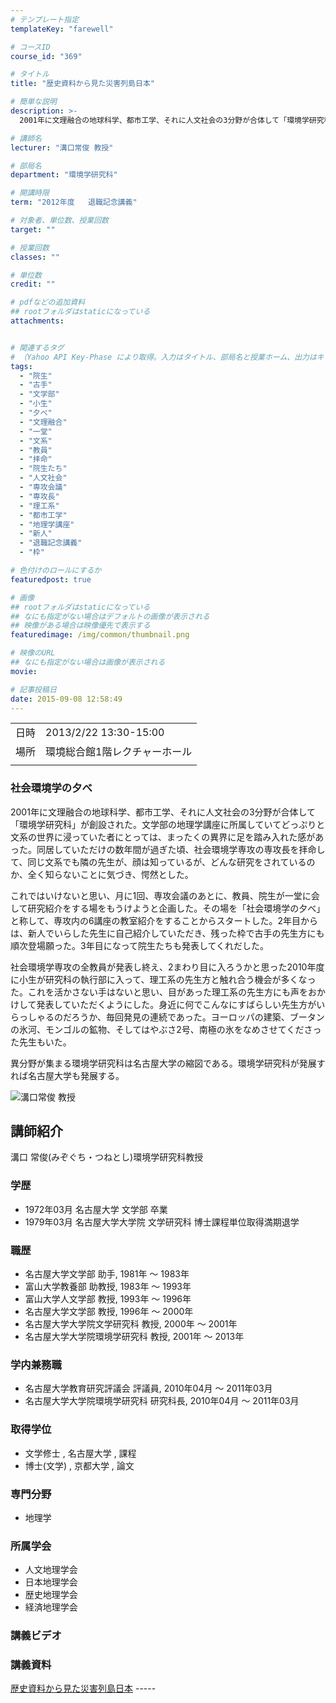 ```yaml
---
# テンプレート指定
templateKey: "farewell"

# コースID
course_id: "369"

# タイトル
title: "歴史資料から見た災害列島日本"

# 簡単な説明
description: >-
  2001年に文理融合の地球科学、都市工学、それに人文社会の3分野が合体して「環境学研究科」が創設された。文学部の地理学講座に所属していてどっぷりと文系の世界に浸っていた者にとっては、まったくの異界に足を踏み入れた感があった。同居していただけの数年間が過ぎた頃、社会環境学専攻の専攻長を拝命して、同じ文系でも隣の先生が、顔は知っているが、どんな研究をされているのか、全く知らないことに気づき、愕然と ....

# 講師名
lecturer: "溝口常俊 教授"

# 部局名
department: "環境学研究科"

# 開講時限
term: "2012年度	退職記念講義"

# 対象者、単位数、授業回数
target: ""

# 授業回数
classes: ""

# 単位数
credit: ""

# pdfなどの追加資料
## rootフォルダはstaticになっている
attachments:


# 関連するタグ
# （Yahoo API Key-Phase により取得。入力はタイトル、部局名と授業ホーム、出力はキーフレーズ（tags））
tags:
  - "院生"
  - "古手"
  - "文学部"
  - "小生"
  - "夕べ"
  - "文理融合"
  - "一堂"
  - "文系"
  - "教員"
  - "拝命"
  - "院生たち"
  - "人文社会"
  - "専攻会議"
  - "専攻長"
  - "理工系"
  - "都市工学"
  - "地理学講座"
  - "新人"
  - "退職記念講義"
  - "枠"

# 色付けのロールにするか
featuredpost: true

# 画像
## rootフォルダはstaticになっている
## なにも指定がない場合はデフォルトの画像が表示される
## 映像がある場合は映像優先で表示する
featuredimage: /img/common/thumbnail.png

# 映像のURL
## なにも指定がない場合は画像が表示される
movie: 

# 記事投稿日
date: 2015-09-08 12:58:49
---
```


|   |   |
|---|---|
| 日時 | 2013/2/22  13:30-15:00 |
| 場所 | 環境総合館1階レクチャーホール |
|   |   |


### 社会環境学の夕べ

2001年に文理融合の地球科学、都市工学、それに人文社会の3分野が合体して「環境学研究科」が創設された。文学部の地理学講座に所属していてどっぷりと文系の世界に浸っていた者にとっては、まったくの異界に足を踏み入れた感があった。同居していただけの数年間が過ぎた頃、社会環境学専攻の専攻長を拝命して、同じ文系でも隣の先生が、顔は知っているが、どんな研究をされているのか、全く知らないことに気づき、愕然とした。

これではいけないと思い、月に1回、専攻会議のあとに、教員、院生が一堂に会して研究紹介をする場をもうけようと企画した。その場を「社会環境学の夕べ」と称して、専攻内の6講座の教室紹介をすることからスタートした。2年目からは、新人でいらした先生に自己紹介していただき、残った枠で古手の先生方にも順次登場願った。3年目になって院生たちも発表してくれだした。

社会環境学専攻の全教員が発表し終え、2まわり目に入ろうかと思った2010年度に小生が研究科の執行部に入って、理工系の先生方と触れ合う機会が多くなった。これを活かさない手はないと思い、目があった理工系の先生方にも声をおかけして発表していただくようにした。身近に何でこんなにすばらしい先生方がいらっしゃるのだろうか、毎回発見の連続であった。ヨーロッパの建築、ブータンの氷河、モンゴルの鉱物、そしてはやぶさ2号、南極の氷をなめさせてくださった先生もいた。

異分野が集まる環境学研究科は名古屋大学の縮図である。環境学研究科が発展すれば名古屋大学も発展する。


![溝口常俊 教授](https://ocw.nagoya-u.jp/files/369/s_mizoguchi.jpg) 
## 講師紹介

溝口 常俊(みぞぐち・つねとし)環境学研究科教授

### 学歴

* 1972年03月 名古屋大学 文学部 卒業
* 1979年03月 名古屋大学大学院 文学研究科 博士課程単位取得満期退学

### 職歴

* 名古屋大学文学部 助手, 1981年 〜 1983年
* 富山大学教養部 助教授, 1983年 〜 1993年
* 富山大学人文学部 教授, 1993年 〜 1996年
* 名古屋大学文学部 教授, 1996年 〜 2000年
* 名古屋大学大学院文学研究科 教授, 2000年 〜 2001年
* 名古屋大学大学院環境学研究科 教授, 2001年 〜 2013年

### 学内兼務職

* 名古屋大学教育研究評議会 評議員, 2010年04月 〜 2011年03月
* 名古屋大学大学院環境学研究科 研究科長, 2010年04月 〜 2011年03月

### 取得学位

* 文学修士 , 名古屋大学 , 課程
* 博士(文学) , 京都大学 , 論文

### 専門分野

* 地理学

### 所属学会

* 人文地理学会
* 日本地理学会
* 歴史地理学会
* 経済地理学会


### 講義ビデオ



### 講義資料

[歴史資料から見た災害列島日本](https://ocw.nagoya-u.jp/files/369/H24_mizoguchi_LL.pdf) -----